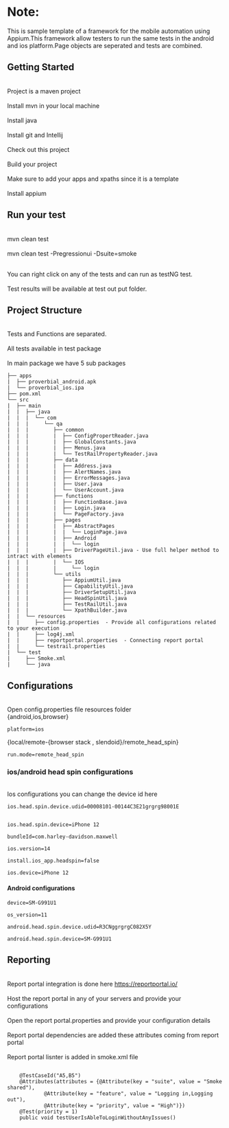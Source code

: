  
Note:
=====
This is sample template of a framework for the mobile automation using Appium.This framework allow testers to run the same tests
in the android and ios platform.Page objects are seperated and tests are combined.


<h2>Getting Started</h2>

<br>Project is a maven project </br>
<br>Install mvn in your local machine </br>
<br>Install java </br>
<br>Install git and Intellij</br> 
<br>Check out this project </br>
<br>Build your project </br>
<br>Make sure to add your apps and xpaths since it is a template<br>
<br>Install appium <br>



<h2>Run your test</h2>
<br>mvn clean test</br>
<br>mvn clean test -Pregressionui -Dsuite=smoke</br>

<br>You can right click on any of the tests and can run as testNG test.</br>
<br>Test results will be available at test out put folder.</br>


<h2>Project Structure</h2>

<br>Tests and Functions are separated.</br>
<br>All tests available in test package</br>
<br>In main package we have 5 sub packages</br>
````
├── apps
|  ├── proverbial_android.apk
|  └── proverbial_ios.ipa
├── pom.xml
└── src
|  ├── main
|  |  ├── java
|  |  |  └── com
|  |  |     └── qa
|  |  |        ├── common
|  |  |        |  ├── ConfigPropertReader.java
|  |  |        |  ├── GlobalConstants.java
|  |  |        |  ├── Menus.java
|  |  |        |  └── TestRailPropertyReader.java
|  |  |        ├── data
|  |  |        |  ├── Address.java
|  |  |        |  ├── AlertNames.java
|  |  |        |  ├── ErrorMessages.java
|  |  |        |  ├── User.java
|  |  |        |  └── UserAccount.java
|  |  |        ├── functions
|  |  |        |  ├── FunctionBase.java
|  |  |        |  ├── Login.java
|  |  |        |  └── PageFactory.java
|  |  |        ├── pages
|  |  |        |  ├── AbstractPages
|  |  |        |  |  └── LoginPage.java
|  |  |        |  ├── Android
|  |  |        |  |  └── login
|  |  |        |  ├── DriverPageUtil.java - Use full helper method to intract with elements
|  |  |        |  └── IOS
|  |  |        |     └── login
|  |  |        └── utils
|  |  |           ├── AppiumUtil.java
|  |  |           ├── CapabilityUtil.java
|  |  |           ├── DriverSetupUtil.java
|  |  |           ├── HeadSpinUtil.java
|  |  |           ├── TestRailUtil.java
|  |  |           └── XpathBuilder.java
|  |  └── resources
|  |     ├── config.properties  - Provide all configurations related to your execution
|  |     ├── log4j.xml
|  |     ├── reportportal.properties  - Connecting report portal
|  |     └── testrail.properties
|  └── test
|     ├── Smoke.xml
|     └── java
````

<h2>Configurations</h2>
<br>Open config.properties file resources folder</br>
{android,ios,browser}

```
platform=ios
```

{local/remote-{browser stack , slendoid}/remote_head_spin}

```
run.mode=remote_head_spin
```

<h3>ios/android head spin configurations</h3>
<br>Ios configurations you can change the  device id  here</br>

```
ios.head.spin.device.udid=00008101-00144C3E21grgrg98001E


ios.head.spin.device=iPhone 12

bundleId=com.harley-davidson.maxwell

ios.version=14

install.ios_app.headspin=false

ios.device=iPhone 12
```

#### Android configurations
````
device=SM-G991U1

os_version=11

android.head.spin.device.udid=R3CNggrgrgC082X5Y

android.head.spin.device=SM-G991U1
````

<h2> Reporting </h2>

<br>Report portal integration is done here https://reportportal.io/ </br>
<br> Host the report portal in any of your servers and provide your configurations </br>
<br> Open the report portal.properties and provide your configuration details </br>
<br> Report portal dependencies are added these attributes coming from report portal </br>
<br> Report portal lisnter is added in smoke.xml file </br>
````

    @TestCaseId("A5,B5")
    @Attributes(attributes = {@Attribute(key = "suite", value = "Smoke shared"),
            @Attribute(key = "feature", value = "Logging in,Logging out"),
            @Attribute(key = "priority", value = "High")})
    @Test(priority = 1)
    public void testUserIsAbleToLoginWithoutAnyIssues()
````


